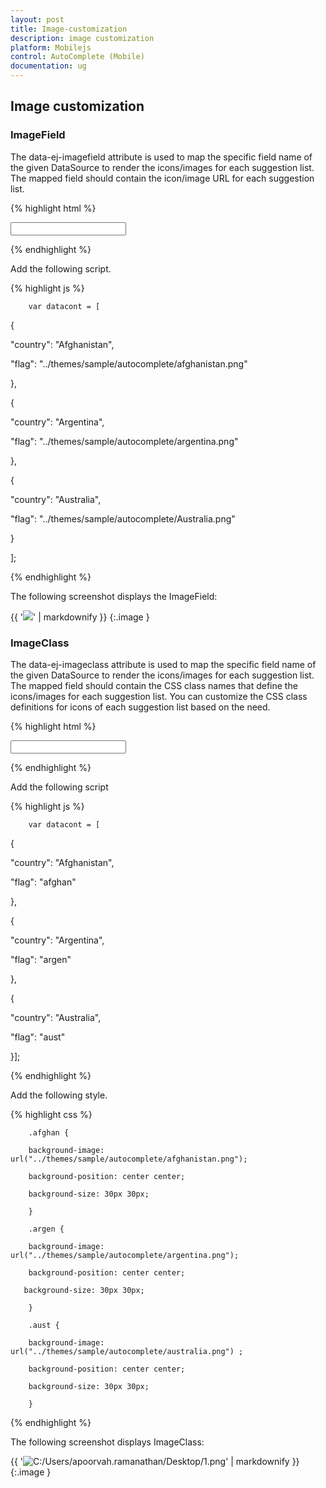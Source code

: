 ```yaml
---
layout: post
title: Image-customization
description: image customization
platform: Mobilejs
control: AutoComplete (Mobile) 
documentation: ug
---
```


## Image customization

### ImageField

The data-ej-imagefield attribute is used to map the specific field name of the given DataSource to render the icons/images for each suggestion list. The mapped field should contain the icon/image URL for each suggestion list.

{% highlight html %}

<input id="autocomplete_sample" data-role="ejmautocomplete" data-ej-datasource="window.datacont" data-ej-fields-text="country" data-ej-imagefield="flag" />



{% endhighlight %}



Add the following script.

{% highlight js %}

        var datacont = [

{

"country": "Afghanistan",

"flag": "../themes/sample/autocomplete/afghanistan.png"

},

{

"country": "Argentina",

"flag": "../themes/sample/autocomplete/argentina.png"

},

{

"country": "Australia",

"flag": "../themes/sample/autocomplete/Australia.png"

}

];



{% endhighlight %}



The following screenshot displays the ImageField:

{{ '![](Image-customization_images/Image-customization_img1.png)' | markdownify }}
{:.image }


### ImageClass

The data-ej-imageclass attribute is used to map the specific field name of the given DataSource to render the icons/images for each suggestion list. The mapped field should contain the CSS class names that define the icons/images for each suggestion list. You can customize the CSS class definitions for icons of each suggestion list based on the need.

{% highlight html %}

<input id="autocomplete_sample" data-role="ejmautocomplete" data-ej-datasource="window.datacont" data-ej-fields-text="country" data-ej-imageclass="flag" />



{% endhighlight %}



Add the following script

{% highlight js %}

        var datacont = [

{

"country": "Afghanistan",

"flag": "afghan"

},



{

"country": "Argentina",

"flag": "argen"

},

{

"country": "Australia",

"flag": "aust"

}];



{% endhighlight %}



Add the following style.

{% highlight css %}

        .afghan {

        background-image: url("../themes/sample/autocomplete/afghanistan.png");

        background-position: center center;

        background-size: 30px 30px;

        }

        .argen {

        background-image: url("../themes/sample/autocomplete/argentina.png");

        background-position: center center;

       background-size: 30px 30px;

        }

        .aust {

        background-image: url("../themes/sample/autocomplete/australia.png") ;

        background-position: center center;

        background-size: 30px 30px;

        }



{% endhighlight %}



The following screenshot displays ImageClass:

{{ '![C:/Users/apoorvah.ramanathan/Desktop/1.png](Image-customization_images/Image-customization_img2.png)' | markdownify }}
{:.image }


